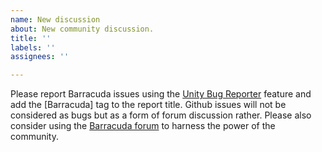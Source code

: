 ```yaml
---
name: New discussion
about: New community discussion.
title: ''
labels: ''
assignees: ''

---
```


Please report Barracuda issues using the [Unity Bug Reporter]( https://unity3d.com/unity/qa/bug-reporting) feature and add the [Barracuda] tag to the report title.
Github issues will not be considered as bugs but as a form of forum discussion rather. Please also consider using the [Barracuda forum]( https://forum.unity.com/forums/barracuda.500/) to harness the power of the community.
